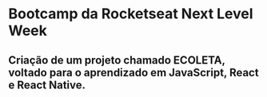 # Bootcamp da Rocketseat Next Level Week
## Criação de um projeto chamado ECOLETA, voltado para o aprendizado em JavaScript, React e React Native.
